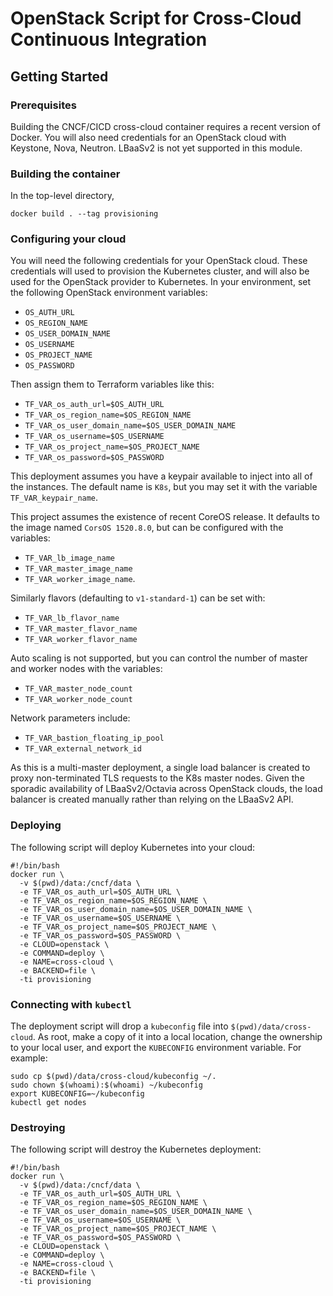 # OpenStack Script for Cross-Cloud Continuous Integration

## Getting Started

### Prerequisites

Building the CNCF/CICD cross-cloud container requires a recent version
of Docker. You will also need credentials for an OpenStack cloud with
Keystone, Nova, Neutron. LBaaSv2 is not yet supported in this module.

### Building the container

In the top-level directory,

```docker build . --tag provisioning```

### Configuring your cloud

You will need the following credentials for your OpenStack cloud.
These credentials will used to provision the Kubernetes cluster,
and will also be used for the OpenStack provider to Kubernetes.
In your environment, set the following OpenStack environment variables:

* `OS_AUTH_URL`
* `OS_REGION_NAME`
* `OS_USER_DOMAIN_NAME`
* `OS_USERNAME`
* `OS_PROJECT_NAME`
* `OS_PASSWORD`

Then assign them to Terraform variables like this:
* `TF_VAR_os_auth_url=$OS_AUTH_URL`
* `TF_VAR_os_region_name=$OS_REGION_NAME`
* `TF_VAR_os_user_domain_name=$OS_USER_DOMAIN_NAME`
* `TF_VAR_os_username=$OS_USERNAME`
* `TF_VAR_os_project_name=$OS_PROJECT_NAME`
* `TF_VAR_os_password=$OS_PASSWORD`

This deployment assumes you have a keypair available to inject into all
of the instances. The default name is `K8s`, but you may set it with the
variable `TF_VAR_keypair_name`.

This project assumes the existence of recent CoreOS release.
It defaults to the image named `CorsOS 1520.8.0`, but can be configured
with the variables:

* `TF_VAR_lb_image_name`
* `TF_VAR_master_image_name`
* `TF_VAR_worker_image_name`.

Similarly flavors (defaulting to `v1-standard-1`) can be set with:

* `TF_VAR_lb_flavor_name`
* `TF_VAR_master_flavor_name`
* `TF_VAR_worker_flavor_name`

Auto scaling is not supported, but you can control the number of master
and worker nodes with the variables:

* `TF_VAR_master_node_count`
* `TF_VAR_worker_node_count`

Network parameters include:

* `TF_VAR_bastion_floating_ip_pool`
* `TF_VAR_external_network_id`

As this is a multi-master deployment, a single load balancer is created
to proxy non-terminated TLS requests to the K8s master nodes. Given the
sporadic availability of LBaaSv2/Octavia across OpenStack clouds, the
load balancer is created manually rather than relying on the LBaaSv2
API.

### Deploying

The following script will deploy Kubernetes into your cloud:

```
#!/bin/bash
docker run \
  -v $(pwd)/data:/cncf/data \
  -e TF_VAR_os_auth_url=$OS_AUTH_URL \
  -e TF_VAR_os_region_name=$OS_REGION_NAME \
  -e TF_VAR_os_user_domain_name=$OS_USER_DOMAIN_NAME \
  -e TF_VAR_os_username=$OS_USERNAME \
  -e TF_VAR_os_project_name=$OS_PROJECT_NAME \
  -e TF_VAR_os_password=$OS_PASSWORD \
  -e CLOUD=openstack \
  -e COMMAND=deploy \
  -e NAME=cross-cloud \
  -e BACKEND=file \
  -ti provisioning
```

### Connecting with `kubectl`

The deployment script will drop a `kubeconfig` file into
`$(pwd)/data/cross-cloud`. As root, make a copy of it into
a local location, change the ownership to your local user,
and export the `KUBECONFIG` environment variable. For example:

```
sudo cp $(pwd)/data/cross-cloud/kubeconfig ~/.
sudo chown $(whoami):$(whoami) ~/kubeconfig
export KUBECONFIG=~/kubeconfig
kubectl get nodes
```

### Destroying

The following script will destroy the Kubernetes deployment:

```
#!/bin/bash
docker run \
  -v $(pwd)/data:/cncf/data \
  -e TF_VAR_os_auth_url=$OS_AUTH_URL \
  -e TF_VAR_os_region_name=$OS_REGION_NAME \
  -e TF_VAR_os_user_domain_name=$OS_USER_DOMAIN_NAME \
  -e TF_VAR_os_username=$OS_USERNAME \
  -e TF_VAR_os_project_name=$OS_PROJECT_NAME \
  -e TF_VAR_os_password=$OS_PASSWORD \
  -e CLOUD=openstack \
  -e COMMAND=deploy \
  -e NAME=cross-cloud \
  -e BACKEND=file \
  -ti provisioning
```
